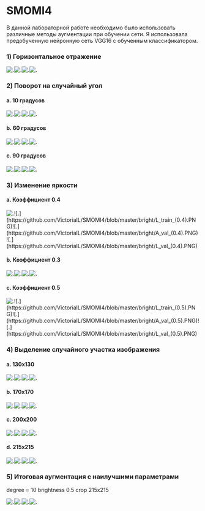 # SMOMI4




В данной лабораторной работе необходимо было использовать различные методы аугментации при обучении сети. Я использовала предобученную нейронную сеть VGG16 с обученным классификатором.
 
### 1) Горизонтальное отражение


![.](https://github.com/VictoriaIL/SMOMI4/blob/master/flip/A_train_flip.PNG)![.](https://github.com/VictoriaIL/SMOMI4/blob/master/flip/L_train_flip.PNG)![.](https://github.com/VictoriaIL/SMOMI4/blob/master/flip/A_val_flip.PNG)![.](https://github.com/VictoriaIL/SMOMI4/blob/master/flip/L_val_flip.PNG)



### 2) Поворот на случайный угол


#### a. 10 градусов 


![.](https://github.com/VictoriaIL/SMOMI4/blob/master/rotate/A_train_10.PNG)![.](https://github.com/VictoriaIL/SMOMI4/blob/master/rotate/L_train_10.PNG)![.](https://github.com/VictoriaIL/SMOMI4/blob/master/rotate/A_val_10.PNG)![.](https://github.com/VictoriaIL/SMOMI4/blob/master/rotate/L_val_10.PNG)


#### b. 60 градусов 


![.](https://github.com/VictoriaIL/SMOMI4/blob/master/rotate/A_train_60.PNG)![.](https://github.com/VictoriaIL/SMOMI4/blob/master/rotate/L_train_60.PNG)![.](https://github.com/VictoriaIL/SMOMI4/blob/master/rotate/A_val_60.PNG)![.](https://github.com/VictoriaIL/SMOMI4/blob/master/rotate/L_val_60.PNG)


#### c. 90 градусов 


![.](https://github.com/VictoriaIL/SMOMI4/blob/master/rotate/A_train_90.PNG)![.](https://github.com/VictoriaIL/SMOMI4/blob/master/rotate/L_train_90.PNG)![.](https://github.com/VictoriaIL/SMOMI4/blob/master/rotate/A_val_90.PNG)![.](https://github.com/VictoriaIL/SMOMI4/blob/master/rotate/L_val_90.PNG)


### 3) Изменение яркости


#### a. Коэффициент 0.4


![.](https://github.com/VictoriaIL/SMOMI4/blob/master/bright/A_train_(0.4).PNG)![.](https://github.com/VictoriaIL/SMOMI4/blob/master/bright/L_train_(0.4).PNG)![.](https://github.com/VictoriaIL/SMOMI4/blob/master/bright/A_val_(0.4).PNG)![.](https://github.com/VictoriaIL/SMOMI4/blob/master/bright/L_val_(0.4).PNG)


#### b. Коэффициент 0.3


![.](https://github.com/VictoriaIL/SMOMI4/blob/master/bright/A_train_0.3.PNG)![.](https://github.com/VictoriaIL/SMOMI4/blob/master/bright/L_train_0.3.PNG)![.](https://github.com/VictoriaIL/SMOMI4/blob/master/bright/A_val_0.3.PNG)![.](https://github.com/VictoriaIL/SMOMI4/blob/master/bright/L_val_0.3.PNG)


#### c. Коэффициент 0.5


![.](https://github.com/VictoriaIL/SMOMI4/blob/master/bright/A_train_(0.5).PNG)![.](https://github.com/VictoriaIL/SMOMI4/blob/master/bright/L_train_(0.5).PNG)![.](https://github.com/VictoriaIL/SMOMI4/blob/master/bright/A_val_(0.5).PNG)![.](https://github.com/VictoriaIL/SMOMI4/blob/master/bright/L_val_(0.5).PNG)


### 4) Выделение случайного участка изображения


#### a. 130x130


![.](https://github.com/VictoriaIL/SMOMI4/blob/master/crop/A_train_crop_130.PNG)![.](https://github.com/VictoriaIL/SMOMI4/blob/master/crop/L_train_crop_130.PNG)![.](https://github.com/VictoriaIL/SMOMI4/blob/master/crop/A_val_crop_130.PNG)![.](https://github.com/VictoriaIL/SMOMI4/blob/master/crop/L_val_crop_130.PNG)


#### b. 170x170


![.](https://github.com/VictoriaIL/SMOMI4/blob/master/crop/A_train_crop_170.PNG)![.](https://github.com/VictoriaIL/SMOMI4/blob/master/crop/L_train_crop_170.PNG)![.](https://github.com/VictoriaIL/SMOMI4/blob/master/crop/A_val_crop_170.PNG)![.](https://github.com/VictoriaIL/SMOMI4/blob/master/crop/L_val_crop_170.PNG)


#### c. 200x200


![.](https://github.com/VictoriaIL/SMOMI4/blob/master/crop/A_train_crop_200.PNG)![.](https://github.com/VictoriaIL/SMOMI4/blob/master/crop/L_train_crop_200.PNG)![.](https://github.com/VictoriaIL/SMOMI4/blob/master/crop/A_val_crop_200.PNG)![.](https://github.com/VictoriaIL/SMOMI4/blob/master/crop/L_val_crop_200.PNG)

#### d. 215x215

![.](https://github.com/VictoriaIL/SMOMI4/blob/master/crop/A_train_crop_215.PNG)![.](https://github.com/VictoriaIL/SMOMI4/blob/master/crop/L_train_crop_215.PNG)![.](https://github.com/VictoriaIL/SMOMI4/blob/master/crop/A_val_crop_215.PNG)![.](https://github.com/VictoriaIL/SMOMI4/blob/master/crop/L_val_crop_215.PNG)

###  5) Итоговая аугментация с наилучшими параметрами

degree = 10
brightness 0.5
crop 215x215

![.](https://github.com/VictoriaIL/SMOMI4/blob/master/final/A_train_final.PNG)![.](https://github.com/VictoriaIL/SMOMI4/blob/master/final/L_train_final.PNG)![.](https://github.com/VictoriaIL/SMOMI4/blob/master/final/A_val_final.PNG)![.](https://github.com/VictoriaIL/SMOMI4/blob/master/final/L_val_final.PNG)
